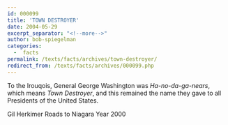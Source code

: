 ```yaml
---
id: 000099
title: 'TOWN DESTROYER'
date: 2004-05-29
excerpt_separator: "<!--more-->"
author: bob-spiegelman
categories:
  -  facts
permalink: /texts/facts/archives/town-destroyer/
redirect_from: /texts/facts/archives/000099.php
---
```


To the Irouqois, General George Washington was _Ha-no-da-ga-nears_, which means _Town Destroyer_, and this remained the name they gave to all Presidents of the United States.

Gil Herkimer
Roads to Niagara
Year 2000

